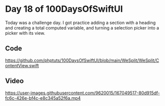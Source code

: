 # Day 18 of 100DaysOfSwiftUI

Today was a challenge day. I got practice adding a section with a heading and creating a total computed variable, and turning a selection picker into a picker with its view.

## Code

https://github.com/phptuts/100DaysOfSwiftUI/blob/main/WeSplit/WeSplit/ContentView.swift

## Video

https://user-images.githubusercontent.com/9620015/167049517-80d915df-fc6c-426e-bf4c-e8c345a52f6a.mp4

